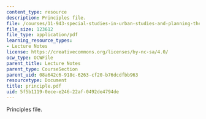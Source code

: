 ```yaml
---
content_type: resource
description: Principles file.
file: /courses/11-943-special-studies-in-urban-studies-and-planning-the-cardener-river-corridor-workshop-fall-2001/5f5b11190ecee24622af0492de4794de_principle.pdf
file_size: 123612
file_type: application/pdf
learning_resource_types:
- Lecture Notes
license: https://creativecommons.org/licenses/by-nc-sa/4.0/
ocw_type: OCWFile
parent_title: Lecture Notes
parent_type: CourseSection
parent_uid: 08a642c6-918c-6263-cf20-b76dcdfbb963
resourcetype: Document
title: principle.pdf
uid: 5f5b1119-0ece-e246-22af-0492de4794de
---
```

Principles file.